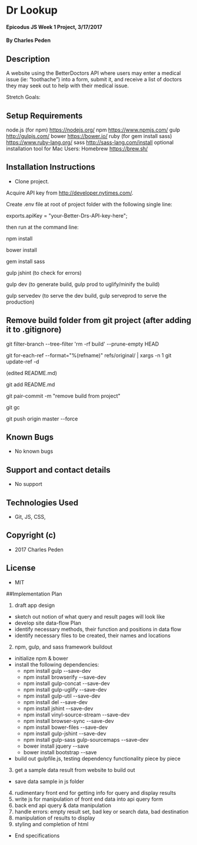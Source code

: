 # Dr Lookup

#### Epicodus JS Week 1 Project, 3/17/2017

#### By Charles Peden

## Description

A website using the BetterDoctors API where users may enter a medical issue (ie: “toothache”) into a form, submit it, and receive a list of doctors they may seek out to help with their medical issue.

Stretch Goals:


## Setup Requirements
node.js (for npm)  https://nodejs.org/
npm https://www.npmjs.com/
gulp http://gulpjs.com/
bower https://bower.io/
ruby (for gem install sass) https://www.ruby-lang.org/
sass http://sass-lang.com/install
optional installation tool for Mac Users: Homebrew https://brew.sh/


## Installation Instructions
* Clone project.

Acquire API key from http://developer.nytimes.com/.

Create .env file at root of project folder with the following single line:

exports.apiKey = "your-Better-Drs-API-key-here";

then run at the command line:

npm install

bower install

gem install sass

gulp jshint (to check for errors)

gulp dev (to generate build, gulp prod to uglify/minify the build)

gulp servedev (to serve the dev build, gulp serveprod to serve the production)

## Remove build folder from git project (after adding it to .gitignore)

git filter-branch --tree-filter 'rm -rf build' --prune-empty HEAD

git for-each-ref --format="%(refname)" refs/original/ | xargs -n 1 git update-ref -d

(edited README.md)

git add README.md

git pair-commit -m "remove build from project"

git gc

git push origin master --force


## Known Bugs
* No known bugs

## Support and contact details
* No support

## Technologies Used
* Git, JS, CSS,

## Copyright (c)
* 2017 Charles Peden

## License
* MIT

##Implementation Plan
1. draft app design
  * sketch out notion of what query and result pages will look like
  * develop site data-flow Plan
  * identify necessary methods, their function and positions in data flow
  * identify necessary files to be created, their names and locations
2. npm, gulp, and sass framework buildout
  * initialize npm & bower
  * install the following dependencies:
      * npm install gulp --save-dev
      * npm install browserify --save-dev
      * npm install gulp-concat --save-dev
      * npm install gulp-uglify --save-dev
      * npm install gulp-util --save-dev
      * npm install del --save-dev
      * npm install jshint --save-dev
      * npm install vinyl-source-stream --save-dev
      * npm install browser-sync --save-dev
      * npm install bower-files --save-dev
      * npm install gulp-jshint --save-dev
      * npm install gulp-sass gulp-sourcemaps --save-dev
      * bower install jquery --save
      * bower install bootstrap --save
  * build out gulpfile.js, testing dependency functionality piece by piece
3. get a sample data result from website to build out
  * save data sample in js folder
4. rudimentary front end for getting info for query and display results
5. write js for manipulation of front end data into api query form
6. back end api query & data manipulation
7. handle errors: empty result set, bad key or search data, bad destination
8. manipulation of results to display
9. styling and completion of html



* End specifications
